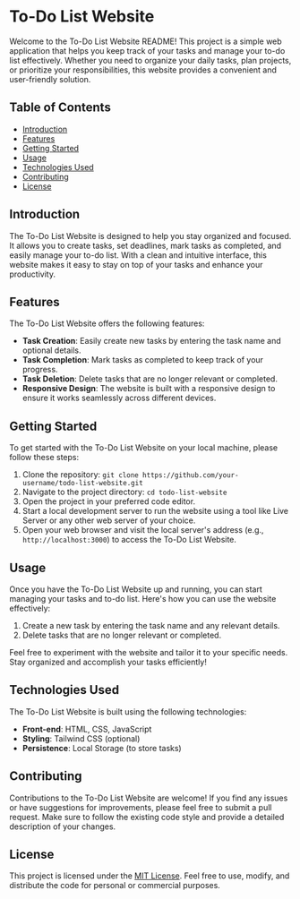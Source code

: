 # To-Do List Website

Welcome to the To-Do List Website README! This project is a simple web application that helps you keep track of your tasks and manage your to-do list effectively. Whether you need to organize your daily tasks, plan projects, or prioritize your responsibilities, this website provides a convenient and user-friendly solution.

## Table of Contents
- [Introduction](#introduction)
- [Features](#features)
- [Getting Started](#getting-started)
- [Usage](#usage)
- [Technologies Used](#technologies-used)
- [Contributing](#contributing)
- [License](#license)

## Introduction

The To-Do List Website is designed to help you stay organized and focused. It allows you to create tasks, set deadlines, mark tasks as completed, and easily manage your to-do list. With a clean and intuitive interface, this website makes it easy to stay on top of your tasks and enhance your productivity.

## Features

The To-Do List Website offers the following features:

- **Task Creation**: Easily create new tasks by entering the task name and optional details.
- **Task Completion**: Mark tasks as completed to keep track of your progress.
- **Task Deletion**: Delete tasks that are no longer relevant or completed.
- **Responsive Design**: The website is built with a responsive design to ensure it works seamlessly across different devices.

## Getting Started

To get started with the To-Do List Website on your local machine, please follow these steps:

1. Clone the repository: `git clone https://github.com/your-username/todo-list-website.git`
2. Navigate to the project directory: `cd todo-list-website`
3. Open the project in your preferred code editor.
4. Start a local development server to run the website using a tool like Live Server or any other web server of your choice.
5. Open your web browser and visit the local server's address (e.g., `http://localhost:3000`) to access the To-Do List Website.

## Usage

Once you have the To-Do List Website up and running, you can start managing your tasks and to-do list. Here's how you can use the website effectively:

1. Create a new task by entering the task name and any relevant details.
2. Delete tasks that are no longer relevant or completed.

Feel free to experiment with the website and tailor it to your specific needs. Stay organized and accomplish your tasks efficiently!

## Technologies Used

The To-Do List Website is built using the following technologies:

- **Front-end**: HTML, CSS, JavaScript
- **Styling**: Tailwind CSS (optional)
- **Persistence**: Local Storage (to store tasks)

## Contributing

Contributions to the To-Do List Website are welcome! If you find any issues or have suggestions for improvements, please feel free to submit a pull request. Make sure to follow the existing code style and provide a detailed description of your changes.

## License

This project is licensed under the [MIT License](LICENSE). Feel free to use, modify, and distribute the code for personal or commercial purposes.
